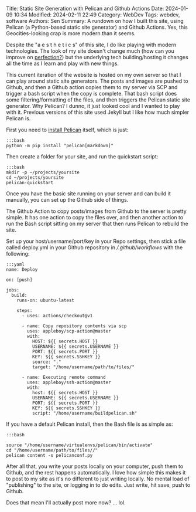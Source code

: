 Title: Static Site Generation with Pelican and  Github Actions
Date: 2024-01-09 10:34
Modified: 2024-02-11 22:49
Category: WebDev
Tags: webdev, software
Authors: Sen
Summary: A rundown on how I built this site, using Pelican (a Python-based static site generator) and Github Actions. Yes, this Geocities-looking crap is more modern than it seems.

Despite the "a e s t h e t i c s" of this site, I do like playing with modern technologies. The look of my site doesn't change much (how can you improve on <a href="/the-www-peaked-in-1999.html">perfection?</a>) but the underlying tech building/hosting it changes all the time as I learn and play with new things.

This current iteration of the website is hosted on my own server so that I can play around static site generators. The posts and images are pushed to Github, and then a Github action copies them to my server via SCP and trigger a bash script when the copy is complete. That bash script does some filtering/formatting of the files, and then triggers the Pelican static site generator. Why Pelican? I dunno, it just looked cool and I wanted to play with it. Previous versions of this site used Jekyll but I like how much simpler Pelican is.

First you need to <a href="https://docs.getpelican.com/en/latest/quickstart.html">install Pelican</a> itself, which is just:

    :::bash
    python -m pip install "pelican[markdown]"

Then create a folder for your site, and run the quickstart script:

    :::bash
    mkdir -p ~/projects/yoursite
    cd ~/projects/yoursite
    pelican-quickstart

Once you have the basic site running on your server and can build it manually, you can set up the Github side of things.

The Github Action to copy posts/images from Github to the server is pretty simple. It has one action to copy the files over, and then another action to run the Bash script sitting on my server that then runs Pelican to rebuild the site. 

Set up your host/username/port/key in your Repo settings, then stick a file called deploy.yml in your Github repository in */.github/workflows* with the following:

    :::yaml
    name: Deploy

    on: [push]

    jobs:
      build:
        runs-on: ubuntu-latest

        steps:
          - uses: actions/checkout@v1

          - name: Copy repository contents via scp
            uses: appleboy/scp-action@master
            with:
              HOST: ${{ secrets.HOST }}
              USERNAME: ${{ secrets.USERNAME }}
              PORT: ${{ secrets.PORT }}
              KEY: ${{ secrets.SSHKEY }}
              source: "."
              target: "/home/username/path/to/files/"

          - name: Executing remote command
            uses: appleboy/ssh-action@master
            with:
              host: ${{ secrets.HOST }}
              USERNAME: ${{ secrets.USERNAME }}
              PORT: ${{ secrets.PORT }}
              KEY: ${{ secrets.SSHKEY }}
              script: "/home/username/buildpelican.sh"


If you have a default Pelican install, then the Bash file is as simple as:

    :::bash

    source "/home/username/virtualenvs/pelican/bin/activate"
    cd "/home/username/path/to/files//"
    pelican content -s pelicanconf.py

After all that, you write your posts locally on your computer, push them to Github, and the rest happens automatically. I love how simple this makes it to post to my site as it's no different to just writing locally. No mental load of "publishing" to the site, or logging in to do edits. Just write, hit save, push to Github.

Does that mean I'll actually post more now? ... lol.
